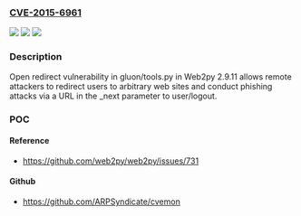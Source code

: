 ### [CVE-2015-6961](https://cve.mitre.org/cgi-bin/cvename.cgi?name=CVE-2015-6961)
![](https://img.shields.io/static/v1?label=Product&message=n%2Fa&color=blue)
![](https://img.shields.io/static/v1?label=Version&message=n%2Fa&color=blue)
![](https://img.shields.io/static/v1?label=Vulnerability&message=n%2Fa&color=brighgreen)

### Description

Open redirect vulnerability in gluon/tools.py in Web2py 2.9.11 allows remote attackers to redirect users to arbitrary web sites and conduct phishing attacks via a URL in the _next parameter to user/logout.

### POC

#### Reference
- https://github.com/web2py/web2py/issues/731

#### Github
- https://github.com/ARPSyndicate/cvemon

